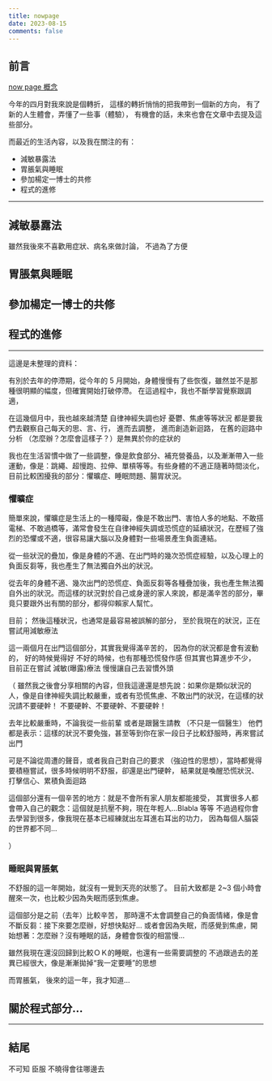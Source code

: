 ```yaml
---
title: nowpage
date: 2023-08-15
comments: false
---
```


## 前言

[now page 概念](https://nownownow.com/about)

今年的四月對我來說是個轉折，
這樣的轉折悄悄的把我帶到一個新的方向，
有了新的人生體會，弄懂了一些事（體驗），
有機會的話，未來也會在文章中去提及這些部分。

而最近的生活內容，以及我在關注的有：
- 減敏暴露法
- 胃脹氣與睡眠
- 參加楊定一博士的共修
- 程式的進修

----

## 減敏暴露法

雖然我後來不喜歡用症狀、病名來做討論，
不過為了方便

## 胃脹氣與睡眠
## 參加楊定一博士的共修
## 程式的進修



---- 
這邊是未整理的資料：

有別於去年的停滯期，從今年的 5 月開始，身體慢慢有了些恢復，雖然並不是那種很明顯的幅度，但確實開始打破停滯。
在這過程中，我也不斷學習覺察跟調適，

在這幾個月中，我也越來越清楚
自律神經失調也好
憂鬱、焦慮等等狀況
都是要我們去觀察自己每天的思、言、行，
進而去調整，
進而創造新迴路，
在舊的迴路中分析 （怎麼辦？怎麼會這樣子？）是無異於你的症狀的

我也在生活習慣中做了一些調整，像是飲食部分、補充營養品，以及漸漸帶入一些運動，像是：跳繩、超慢跑、拉伸、單槓等等。有些身體的不適正隨著時間淡化，目前比較困擾我的部分：懼曠症、睡眠問題、腸胃狀況。

### 懼曠症

簡單來說，懼曠症是生活上的一種障礙，像是不敢出門、害怕人多的地點、不敢搭電梯、不敢過橋等，滿常會發生在自律神經失調或恐慌症的延續狀況，在歷經了強烈的恐懼或不適，很容易讓大腦以及身體對一些場景產生負面連結。

從一些狀況的疊加，像是身體的不適、在出門時的幾次恐慌症經驗，以及心理上的負面反芻等，我也產生了無法獨自外出的狀況。

從去年的身體不適、幾次出門的恐慌症、負面反芻等各種疊加後，我也產生無法獨自外出的狀況。而這樣的狀況對於自己或身邊的家人來說，都是滿辛苦的部分，畢竟只要跟外出有關的部分，都得仰賴家人幫忙。

目前；
然後這種狀況，也通常是最容易被誤解的部分，
至於我現在的狀況，正在嘗試用減敏療法

這一兩個月在出門這個部分，其實我覺得滿辛苦的，
因為你的狀況都是會有波動的，
好的時候覺得好
不好的時候，也有那種恐慌發作感
但其實也算進步不少，
目前正在嘗試 減敏(曝露)療法
慢慢讓自己去習慣外頭

（
雖然我之後會分享相關的內容，但我這邊還是想先說：如果你是類似狀況的人，像是自律神經失調比較嚴重，或者有恐慌焦慮、不敢出門的狀況，在這樣的狀況請不要硬幹！
不要硬幹、不要硬幹、不要硬幹！

去年比較嚴重時，不論我從一些前輩
或者是跟醫生請教 （不只是一個醫生）
他們都是表示：這樣的狀況不要免強，甚至等到你在家一段日子比較舒服時，再來嘗試出門

可是不論從周遭的聲音，或者我自己對自己的要求 （強迫性的思想），當時都覺得要積極嘗試，很多時候明明不舒服，卻還是出門硬幹，
結果就是喚醒恐慌狀況、打擊信心、累積負面迴路

這個部分還有一個辛苦的地方：就是不會所有家人朋友都能接受，
其實很多人都會帶入自己的觀念：這個就是抗壓不夠，現在年輕人...Blabla 等等
不過過程你會去學習到很多，像我現在基本已經練就出左耳進右耳出的功力，
因為每個人腦袋的世界都不同...

）


### 睡眠與胃脹氣

不舒服的這一年開始，就沒有一覺到天亮的狀態了。
目前大致都是 2~3 個小時會醒來一次，也比較少因為失眠而感到焦慮。

這個部分是之前（去年）比較辛苦，
那時還不太會調整自己的負面情緒，像是會不斷反芻：接下來要怎麼辦，好想快點好...
或者會因為失眠，而感覺到焦慮，開始想著：怎麼辦？沒有睡眠的話，身體會恢復的相當慢...

雖然我現在還沒回歸到比較ＯＫ的睡眠，也還有一些需要調整的
不過跟過去的差異已經很大，像是漸漸拋掉“我一定要睡”的思想


而胃脹氣，
後來的這一年，我才知道...

 

## 關於程式部分...

----

## 結尾

不可知
臣服
不曉得會往哪邊去